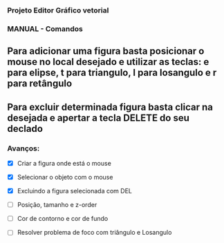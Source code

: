 ### Projeto Editor Gráfico vetorial

### MANUAL - Comandos

## Para adicionar uma figura basta posicionar o mouse no local desejado e utilizar as teclas: e para elipse, t para triangulo, l para losangulo e r para retângulo

## Para excluir determinada figura basta clicar na desejada e apertar a tecla DELETE do seu declado


### Avanços:

- [x] Criar a figura onde está o mouse
- [x] Selecionar o objeto com o mouse
- [x] Excluindo a figura selecionada com DEL
- [ ] Posição, tamanho e z-order
- [ ] Cor de contorno e cor de fundo
- [ ] Resolver problema de foco com triângulo e Losangulo




